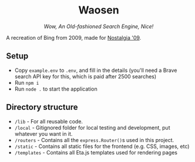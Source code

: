 <center>
  <h1>Waosen</h1>
  <p><i>Wow, An Old-fashioned Search Engine, Nice!</i></p>
</center>

A recreation of Bing from 2009, made for [Nostalgia '09](https://discord.gg/hb4fzztexZ).

## Setup
- Copy `example.env` to `.env`, and fill in the details (you'll need a Brave search API key for this, which is paid after 2500 searches)
- Run `npm i`
- Run `node .` to start the application

## Directory structure
- `/lib` - For all reusable code.
- `/local` - Gitignored folder for local testing and development, put whatever you want in it.
- `/routers` - Contains all the `express.Router()`s used in this project.
- `/static` - Contains all static files for the frontend (e.g. CSS, images, etc)
- `/templates` - Contains all Eta.js templates used for rendering pages